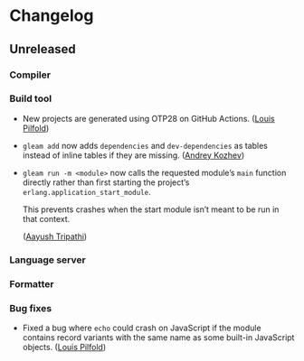 # Changelog

## Unreleased

### Compiler

### Build tool

- New projects are generated using OTP28 on GitHub Actions.
  ([Louis Pilfold](https://github.com/lpil))

- `gleam add` now adds `dependencies` and `dev-dependencies` as tables instead
  of inline tables if they are missing.
  ([Andrey Kozhev](https://github.com/ankddev))

- `gleam run -m <module>` now calls the requested module’s `main` function
  directly rather than first starting the project’s `erlang.application_start_module`.
    
  This prevents crashes when the start module isn’t meant to be run in that
  context.

  ([Aayush Tripathi](https://github.com/aayush-tripathi))

### Language server

### Formatter

### Bug fixes

- Fixed a bug where `echo` could crash on JavaScript if the module contains
  record variants with the same name as some built-in JavaScript objects.
  ([Louis Pilfold](https://github.com/lpil))
